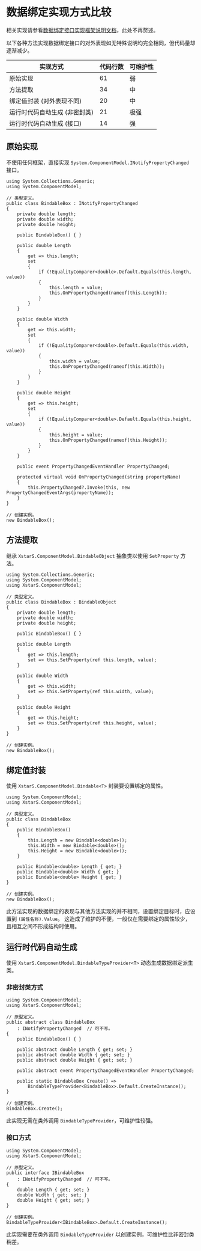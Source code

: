 ﻿# 数据绑定实现方式比较

相关实现请参看[数据绑定接口实现框架说明文档](BindableValue.md)，此处不再赘述。

以下各种方法实现数据绑定接口的对外表现如无特殊说明均完全相同，但代码量却逐渐减少。

| 实现方式                      | 代码行数 | 可维护性 |
| ----------------------------- | -------- | -------- |
| 原始实现                      | 61       | 弱       |
| 方法提取                      | 34       | 中       |
| 绑定值封装 (对外表现不同)     | 20       | 中       |
| 运行时代码自动生成 (非密封类) | 21       | 极强     |
| 运行时代码自动生成 (接口)     | 14       | 强       |

## 原始实现

不使用任何框架，直接实现 `System.ComponentModel.INotifyPropertyChanged` 接口。

``` CSharp
using System.Collections.Generic;
using System.ComponentModel;

// 类型定义。
public class BindableBox : INotifyPropertyChanged
{
    private double length;
    private double width;
    private double height;

    public BindableBox() { }

    public double Length
    {
        get => this.length;
        set
        {
            if (!EqualityComparer<double>.Default.Equals(this.length, value))
            {
                this.length = value;
                this.OnPropertyChanged(nameof(this.Length));
            }
        }
    }

    public double Width
    {
        get => this.width;
        set
        {
            if (!EqualityComparer<double>.Default.Equals(this.width, value))
            {
                this.width = value;
                this.OnPropertyChanged(nameof(this.Width));
            }
        }
    }

    public double Height
    {
        get => this.height;
        set
        {
            if (!EqualityComparer<double>.Default.Equals(this.height, value))
            {
                this.height = value;
                this.OnPropertyChanged(nameof(this.Height));
            }
        }
    }

    public event PropertyChangedEventHandler PropertyChanged;

    protected virtual void OnPropertyChanged(string propertyName)
    {
        this.PropertyChanged?.Invoke(this, new PropertyChangedEventArgs(propertyName));
    }
}

// 创建实例。
new BindableBox();
```

## 方法提取

继承 `XstarS.ComponentModel.BindableObject` 抽象类以使用 `SetProperty` 方法。

``` CSharp
using System.Collections.Generic;
using System.ComponentModel;
using XstarS.ComponentModel;

// 类型定义。
public class BindableBox : BindableObject
{
    private double length;
    private double width;
    private double height;

    public BindableBox() { }

    public double Length
    {
        get => this.length;
        set => this.SetProperty(ref this.length, value);
    }

    public double Width
    {
        get => this.width;
        set => this.SetProperty(ref this.width, value);
    }

    public double Height
    {
        get => this.height;
        set => this.SetProperty(ref this.height, value);
    }
}

// 创建实例。
new BindableBox();
```

## 绑定值封装

使用 `XstarS.ComponentModel.Bindable<T>` 封装要设置绑定的属性。

``` CSharp
using System.ComponentModel;
using XstarS.ComponentModel;

// 类型定义。
public class BindableBox
{
    public BindableBox()
    {
        this.Length = new Bindable<double>();
        this.Width = new Bindable<double>();
        this.Height = new Bindable<double>();
    }

    public Bindable<double> Length { get; }
    public Bindable<double> Width { get; }
    public Bindable<double> Height { get; }
}

// 创建实例。
new BindableBox();
```

此方法实现的数据绑定的表现与其他方法实现的并不相同，设置绑定目标时，应设置到 `(属性名称).Value`。
这造成了维护的不便，一般仅在需要绑定的属性较少，且相互之间不形成结构时使用。

## 运行时代码自动生成

使用 `XstarS.ComponentModel.BindableTypeProvider<T>` 动态生成数据绑定派生类。

### 非密封类方式

``` CSharp
using System.ComponentModel;
using XstarS.ComponentModel;

// 原型定义。
public abstract class BindableBox
    : INotifyPropertyChanged  // 可不写。
{
    public BindableBox() { }

    public abstract double Length { get; set; }
    public abstract double Width { get; set; }
    public abstract double Height { get; set; }

    public abstract event PropertyChangedEventHandler PropertyChanged;

    public static BindableBox Create() =>
        BindableTypeProvider<BindableBox>.Default.CreateInstance();
}

// 创建实例。
BindableBox.Create();
```

此实现无需在类外调用 `BindableTypeProvider`，可维护性较强。

### 接口方式

``` CSharp
using System.ComponentModel;
using XstarS.ComponentModel;

// 原型定义。
public interface IBindableBox
    : INotifyPropertyChanged  // 可不写。
{
    double Length { get; set; }
    double Width { get; set; }
    double Height { get; set; }
}

// 创建实例。
BindableTypeProvider<IBindableBox>.Default.CreateInstance();
```

此实现需要在类外调用 `BindableTypeProvider` 以创建实例，可维护性比非密封类稍差。

